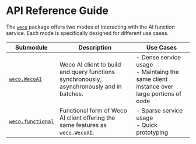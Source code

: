 # API Reference Guide

The [`weco`](../index.md) package offers two modes of interacting with the AI function service. Each mode is specifically designed for different use cases.

| Submodule | Description | Use Cases |
| --- | --- | --- |
| [`weco.WecoAI`](client.md) | Weco AI client to build and query functions synchronously, asynchronously and in batches. | - Dense service usage<br>- Maintaing the same client instance over large portions of code |
| [`weco.functional`](functional.md) | Functional form of Weco AI client offering the same features as `weco.WecoAI`. | - Sparse service usage<br>- Quick prototyping |
